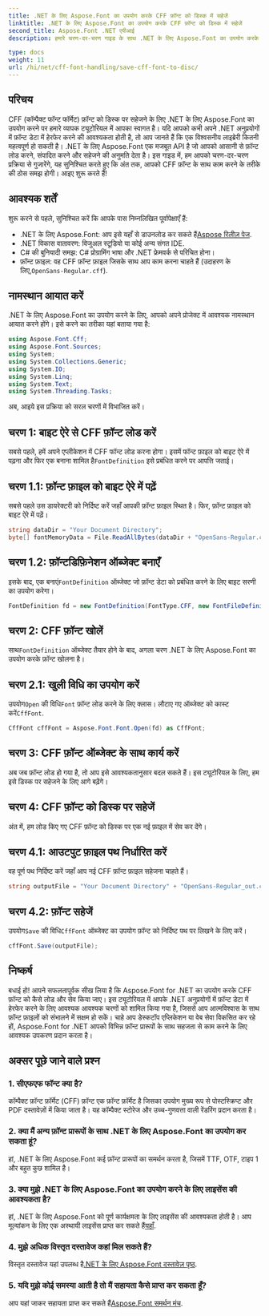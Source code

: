 ```yaml
---
title: .NET के लिए Aspose.Font का उपयोग करके CFF फ़ॉन्ट को डिस्क में सहेजें
linktitle: .NET के लिए Aspose.Font का उपयोग करके CFF फ़ॉन्ट को डिस्क में सहेजें
second_title: Aspose.Font .NET एपीआई
description: हमारे चरण-दर-चरण गाइड के साथ .NET के लिए Aspose.Font का उपयोग करके CFF फ़ॉन्ट को डिस्क पर सहेजना सीखें। .NET अनुप्रयोगों में फ़ॉन्ट हेरफेर को आसानी से मास्टर करें।

type: docs
weight: 11
url: /hi/net/cff-font-handling/save-cff-font-to-disc/
---
```

## परिचय
CFF (कॉम्पैक्ट फॉन्ट फॉर्मेट) फ़ॉन्ट को डिस्क पर सहेजने के लिए .NET के लिए Aspose.Font का उपयोग करने पर हमारे व्यापक ट्यूटोरियल में आपका स्वागत है। यदि आपको कभी अपने .NET अनुप्रयोगों में फ़ॉन्ट डेटा में हेरफेर करने की आवश्यकता होती है, तो आप जानते हैं कि एक विश्वसनीय लाइब्रेरी कितनी महत्वपूर्ण हो सकती है। .NET के लिए Aspose.Font एक मजबूत API है जो आपको आसानी से फ़ॉन्ट लोड करने, संपादित करने और सहेजने की अनुमति देता है। इस गाइड में, हम आपको चरण-दर-चरण प्रक्रिया से गुजारेंगे, यह सुनिश्चित करते हुए कि अंत तक, आपको CFF फ़ॉन्ट के साथ काम करने के तरीके की ठोस समझ होगी। आइए शुरू करते हैं!
## आवश्यक शर्तें
शुरू करने से पहले, सुनिश्चित करें कि आपके पास निम्नलिखित पूर्वापेक्षाएँ हैं:
-  .NET के लिए Aspose.Font: आप इसे यहाँ से डाउनलोड कर सकते हैं[Aspose रिलीज़ पेज](https://releases.aspose.com/font/net/).
- .NET विकास वातावरण: विजुअल स्टूडियो या कोई अन्य संगत IDE.
- C# की बुनियादी समझ: C# प्रोग्रामिंग भाषा और .NET फ्रेमवर्क से परिचित होना।
-  फ़ॉन्ट फ़ाइल: वह CFF फ़ॉन्ट फ़ाइल जिसके साथ आप काम करना चाहते हैं (उदाहरण के लिए,`OpenSans-Regular.cff`).
## नामस्थान आयात करें
.NET के लिए Aspose.Font का उपयोग करने के लिए, आपको अपने प्रोजेक्ट में आवश्यक नामस्थान आयात करने होंगे। इसे करने का तरीका यहां बताया गया है:
```csharp
using Aspose.Font.Cff;
using Aspose.Font.Sources;
using System;
using System.Collections.Generic;
using System.IO;
using System.Linq;
using System.Text;
using System.Threading.Tasks;
```
अब, आइये इस प्रक्रिया को सरल चरणों में विभाजित करें।
## चरण 1: बाइट ऐरे से CFF फ़ॉन्ट लोड करें
 सबसे पहले, हमें अपने एप्लीकेशन में CFF फॉन्ट लोड करना होगा। इसमें फॉन्ट फ़ाइल को बाइट ऐरे में पढ़ना और फिर एक बनाना शामिल है`FontDefinition` इसे प्रबंधित करने पर आपत्ति जताई।
## चरण 1.1: फ़ॉन्ट फ़ाइल को बाइट ऐरे में पढ़ें
सबसे पहले उस डायरेक्टरी को निर्दिष्ट करें जहाँ आपकी फ़ॉन्ट फ़ाइल स्थित है। फिर, फ़ॉन्ट फ़ाइल को बाइट ऐरे में पढ़ें।
```csharp
string dataDir = "Your Document Directory";
byte[] fontMemoryData = File.ReadAllBytes(dataDir + "OpenSans-Regular.cff");
```
## चरण 1.2: फ़ॉन्टडिफ़िनेशन ऑब्जेक्ट बनाएँ
 इसके बाद, एक बनाएं`FontDefinition` ऑब्जेक्ट जो फ़ॉन्ट डेटा को प्रबंधित करने के लिए बाइट सरणी का उपयोग करेगा।
```csharp
FontDefinition fd = new FontDefinition(FontType.CFF, new FontFileDefinition("cff", new ByteContentStreamSource(fontMemoryData)));
```
## चरण 2: CFF फ़ॉन्ट खोलें
 साथ`FontDefinition` ऑब्जेक्ट तैयार होने के बाद, अगला चरण .NET के लिए Aspose.Font का उपयोग करके फ़ॉन्ट खोलना है।
## चरण 2.1: खुली विधि का उपयोग करें
 उपयोग`Open` की विधि`Font` फ़ॉन्ट लोड करने के लिए क्लास। लौटाए गए ऑब्जेक्ट को कास्ट करें`CffFont`.
```csharp
CffFont cffFont = Aspose.Font.Font.Open(fd) as CffFont;
```
## चरण 3: CFF फ़ॉन्ट ऑब्जेक्ट के साथ कार्य करें
अब जब फ़ॉन्ट लोड हो गया है, तो आप इसे आवश्यकतानुसार बदल सकते हैं। इस ट्यूटोरियल के लिए, हम इसे डिस्क पर सहेजने के लिए आगे बढ़ेंगे।
## चरण 4: CFF फ़ॉन्ट को डिस्क पर सहेजें
अंत में, हम लोड किए गए CFF फ़ॉन्ट को डिस्क पर एक नई फ़ाइल में सेव कर देंगे।
## चरण 4.1: आउटपुट फ़ाइल पथ निर्धारित करें
वह पूर्ण पथ निर्दिष्ट करें जहाँ आप नई CFF फ़ॉन्ट फ़ाइल सहेजना चाहते हैं।
```csharp
string outputFile = "Your Document Directory" + "OpenSans-Regular_out.cff";
```
## चरण 4.2: फ़ॉन्ट सहेजें
 उपयोग`Save` की विधि`CffFont` ऑब्जेक्ट का उपयोग फ़ॉन्ट को निर्दिष्ट पथ पर लिखने के लिए करें।
```csharp
cffFont.Save(outputFile);
```
## निष्कर्ष
बधाई हो! आपने सफलतापूर्वक सीख लिया है कि Aspose.Font for .NET का उपयोग करके CFF फ़ॉन्ट को कैसे लोड और सेव किया जाए। इस ट्यूटोरियल में आपके .NET अनुप्रयोगों में फ़ॉन्ट डेटा में हेरफेर करने के लिए आवश्यक आवश्यक चरणों को शामिल किया गया है, जिससे आप आत्मविश्वास के साथ फ़ॉन्ट फ़ाइलों को संभालने में सक्षम हो सकें। चाहे आप डेस्कटॉप एप्लिकेशन या वेब सेवा विकसित कर रहे हों, Aspose.Font for .NET आपको विभिन्न फ़ॉन्ट प्रारूपों के साथ सहजता से काम करने के लिए आवश्यक उपकरण प्रदान करता है।
## अक्सर पूछे जाने वाले प्रश्न
### 1. सीएफएफ फॉन्ट क्या है?
कॉम्पैक्ट फ़ॉन्ट फ़ॉर्मेट (CFF) फ़ॉन्ट एक फ़ॉन्ट फ़ॉर्मेट है जिसका उपयोग मुख्य रूप से पोस्टस्क्रिप्ट और PDF दस्तावेज़ों में किया जाता है। यह कॉम्पैक्ट स्टोरेज और उच्च-गुणवत्ता वाली रेंडरिंग प्रदान करता है।
### 2. क्या मैं अन्य फ़ॉन्ट प्रारूपों के साथ .NET के लिए Aspose.Font का उपयोग कर सकता हूं?
हां, .NET के लिए Aspose.Font कई फ़ॉन्ट प्रारूपों का समर्थन करता है, जिसमें TTF, OTF, टाइप 1 और बहुत कुछ शामिल है।
### 3. क्या मुझे .NET के लिए Aspose.Font का उपयोग करने के लिए लाइसेंस की आवश्यकता है?
 हां, .NET के लिए Aspose.Font को पूर्ण कार्यक्षमता के लिए लाइसेंस की आवश्यकता होती है। आप मूल्यांकन के लिए एक अस्थायी लाइसेंस प्राप्त कर सकते हैं[यहाँ](https://purchase.aspose.com/temporary-license/).
### 4. मुझे अधिक विस्तृत दस्तावेज कहां मिल सकते हैं?
 विस्तृत दस्तावेज यहां उपलब्ध है[.NET के लिए Aspose.Font दस्तावेज़ पृष्ठ](https://reference.aspose.com/font/net/).
### 5. यदि मुझे कोई समस्या आती है तो मैं सहायता कैसे प्राप्त कर सकता हूँ?
 आप यहां जाकर सहायता प्राप्त कर सकते हैं[Aspose.Font समर्थन मंच](https://forum.aspose.com/c/font/41).